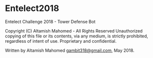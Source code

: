 # Entelect2018
Entelect Challenge 2018 - Tower Defense Bot

Copyright (C) Altamish Mahomed - All Rights Reserved
Unauthorized copying of this file or its contents, via any medium, is strictly prohibited, regardless of intent of use.
Proprietary and confidential.

Written by Altamish Mahomed <gambit318@gmail.com>, May 2018.
